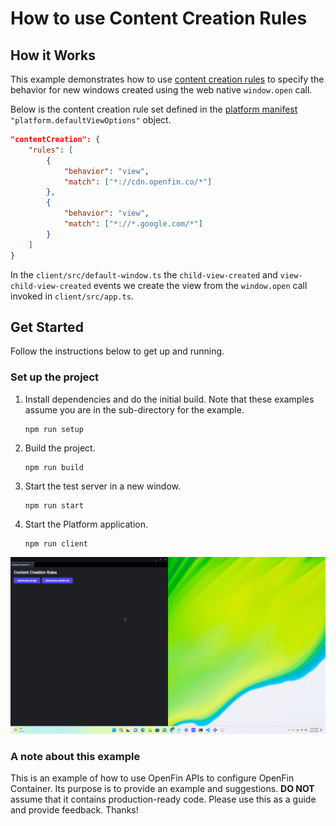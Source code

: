 # How to use Content Creation Rules

## How it Works

This example demonstrates how to use [content creation rules](https://developers.openfin.co/of-docs/docs/content-creation-rules) to specify the behavior for new windows created using the web native `window.open` call.

Below is the content creation rule set defined in the [platform manifest](./public/manifest.fin.json) `"platform.defaultViewOptions"` object.

```json
"contentCreation": {
    "rules": [
        {
            "behavior": "view",
            "match": ["*://cdn.openfin.co/*"]
        },
        {
            "behavior": "view",
            "match": ["*://*.google.com/*"]
        }
    ]
}
```

In the `client/src/default-window.ts` the `child-view-created` and `view-child-view-created` events we create the view from the `window.open` call invoked in `client/src/app.ts`.

## Get Started

Follow the instructions below to get up and running.

### Set up the project

1. Install dependencies and do the initial build. Note that these examples assume you are in the sub-directory for the example.

   ```shell
   npm run setup
   ```

2. Build the project.

   ```shell
   npm run build
   ```

3. Start the test server in a new window.

    ```shell
    npm run start
    ```

4. Start the Platform application.

   ```shell
   npm run client
   ```

![Content Creation Rules](./public/assets/content-creation-rules.gif)

### A note about this example

This is an example of how to use OpenFin APIs to configure OpenFin Container. Its purpose is to provide an example and suggestions. **DO NOT** assume that it contains production-ready code. Please use this as a guide and provide feedback. Thanks!
